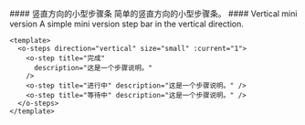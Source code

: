 <cn>
#### 竖直方向的小型步骤条
简单的竖直方向的小型步骤条。
</cn>

<us>
#### Vertical mini version
A simple mini version step bar in the vertical direction.
</us>

```vue
<template>
  <o-steps direction="vertical" size="small" :current="1">
    <o-step title="完成"
      description="这是一个步骤说明。"
    />
    <o-step title="进行中" description="这是一个步骤说明。" />
    <o-step title="等待中" description="这是一个步骤说明。" />
  </o-steps>
</template>
```
